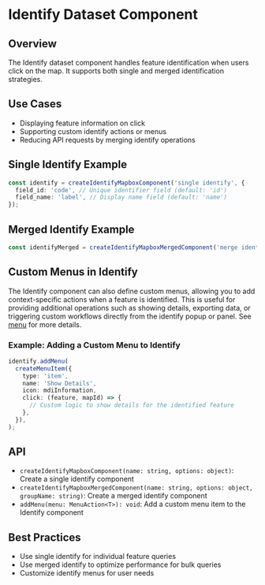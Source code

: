 # Identify Dataset Component

## Overview

The Identify dataset component handles feature identification when users click on the map. It supports both single and merged identification strategies.

## Use Cases

- Displaying feature information on click
- Supporting custom identify actions or menus
- Reducing API requests by merging identify operations

## Single Identify Example

```typescript
const identify = createIdentifyMapboxComponent('single identify', {
  field_id: 'code', // Unique identifier field (default: 'id')
  field_name: 'label', // Display name field (default: 'name')
});
```

## Merged Identify Example

```typescript
const identifyMerged = createIdentifyMapboxMergedComponent('merge identify', { field_id: 'id', field_name: 'name' }, 'name-group-merge');
```

## Custom Menus in Identify

The Identify component can also define custom menus, allowing you to add context-specific actions when a feature is identified. This is useful for providing additional operations such as showing details, exporting data, or triggering custom workflows directly from the identify popup or panel. See [menu](./menu) for more details.

### Example: Adding a Custom Menu to Identify

```typescript
identify.addMenu(
  createMenuItem({
    type: 'item',
    name: 'Show Details',
    icon: mdiInformation,
    click: (feature, mapId) => {
      // Custom logic to show details for the identified feature
    },
  }),
);
```

## API

- `createIdentifyMapboxComponent(name: string, options: object)`: Create a single identify component
- `createIdentifyMapboxMergedComponent(name: string, options: object, groupName: string)`: Create a merged identify component
- `addMenu(menu: MenuAction<T>): void`: Add a custom menu item to the Identify component

## Best Practices

- Use single identify for individual feature queries
- Use merged identify to optimize performance for bulk queries
- Customize identify menus for user needs
